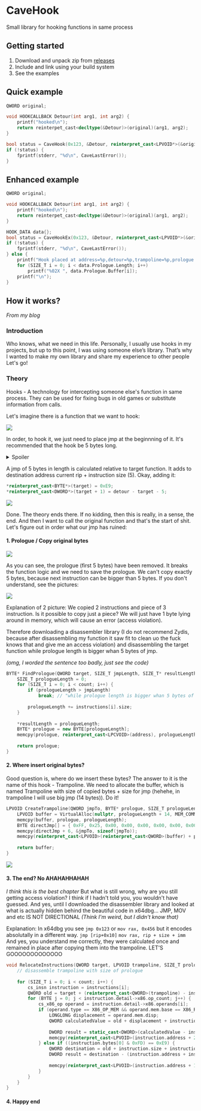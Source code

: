 # CaveHook
Small library for hooking functions in same process

## Getting started
1. Download and unpack zip from [releases](https://github.com/Umbre11as/CaveHook/releases)
2. Include and link using your build system
3. See the examples

## Quick example
```c++
QWORD original;

void HOOKCALLBACK Detour(int arg1, int arg2) {
    printf("hooked\n");
    return reinterpet_cast<decltype(&Detour)>(original)(arg1, arg2);
}

bool status = CaveHook(0x123, &Detour, reinterpret_cast<LPVOID*>(&original));
if (!status) {
    fprintf(stderr, "%d\n", CaveLastError());
}
```

## Enhanced example
```c++
QWORD original;

void HOOKCALLBACK Detour(int arg1, int arg2) {
    printf("hooked\n");
    return reinterpet_cast<decltype(&Detour)>(original)(arg1, arg2);
}

HOOK_DATA data{};
bool status = CaveHookEx(0x123, &Detour, reinterpret_cast<LPVOID*>(&original), &data);
if (!status) {
    fprintf(stderr, "%d\n", CaveLastError());
} else {
    printf("Hook placed at address=%p,detour=%p,trampoline=%p,prologue:", data.Target, data.Detour, data.Trampoline);
    for (SIZE_T i = 0; i < data.Prologue.Length; i++)
        printf("%02X ", data.Prologue.Buffer[i]);
    printf("\n");
}
```

## How it works?
*From my blog*
### Introduction
Who knows, what we need in this life.
Personally, I usually use hooks in my projects, but up to this point, I was using someone else’s library. That’s why I wanted to make my own library and share my experience to other people
Let's go!

### Theory
Hooks - A technology for intercepting someone else's function in same process. They can be used for fixing bugs in old games or substitute information from calls.

Let's imagine there is a function that we want to hook:

![](https://i.ibb.co/r4qzSN5/Target1.png)

In order, to hook it, we just need to place jmp at the beginnning of it. It's recommended that the hook be 5 bytes long.
<details>
  <summary>Spoiler</summary>
  But why? Based on my experience, after hooking the DX11 Present, Discord overlay calls from Present+5, which is brokes my old hook with 14 bytes long.
</details>

A jmp of 5 bytes in length is calculated relative to target function. It adds to destination address current rip + instruction size (5). Okay, adding it:
```c++
*reinterpret_cast<BYTE*>(target) = 0xE9;
*reinterpret_cast<DWORD*>(target + 1) = detour - target - 5;
```

![](https://i.ibb.co/HDspb1D/Target4-1.png)

Done. The theory ends there. If no kidding, then this is really, in a sense, the end. And then I want to call the original function and that's the start of shit.
Let's figure out in order what our jmp has ruined:

#### 1. Prologue / Copy original bytes

![](https://i.ibb.co/s1Mgv3Y/Frame-3-1.png)

As you can see, the prologue (first 5 bytes) have been removed. It breaks the function logic and we need to save the prologue. We can't copy exactly 5 bytes, because next instruction can be bigger than 5 bytes.
If you don't understand, see the pictures:

![](https://i.ibb.co/jWfXZqg/Frame-3-3.png)

Explanation of 2 picture: We copied 2 instructions and piece of 3 instruction. Is it possible to copy just a piece? We will just have 1 byte lying around in memory, which will cause an error (access violation).

Therefore downloading a disassembler library (I do not recommend Zydis, because after disassembling my function it saw fit to clean uo the fuck knows that and give me an access violation) and disassembling the target function while prologue length is bigger whan 5 bytes of jmp.

*(omg, I worded the sentence too badly, just see the code)*
```c++
BYTE* FindPrologue(QWORD target, SIZE_T jmpLength, SIZE_T* resultLength) {
	SIZE_T prologueLength = 0;
	for (SIZE_T i = 0; i < count; i++) {
		if (prologueLength > jmpLength)
			break; // "while prologue length is bigger whan 5 bytes of jmp"
		
		prologueLength += instructions[i].size;
	}
	
	*resultLength = prologueLength;
	BYTE* prologue = new BYTE[prologueLength];
	memcpy(prologue, reinterpret_cast<LPCVOID>(address), prologueLength);
	
	return prologue;
}
```

#### 2. Where insert original bytes?
Good question is, where do we insert these bytes? The answer to it is the name of this hook - Trampoline. We need to allocate the buffer, which is named Trampoline with size of copied bytes + size for jmp (hehehe, in trampoline I will use big jmp (14 bytes)). Do it!
```c++
LPVOID CreateTrampoline(QWORD jmpTo, BYTE* prologue, SIZE_T prologueLength) {
	LPVOID buffer = VirtualAlloc(nullptr, prologueLength + 14, MEM_COMMIT | MEM_RESERVE, PAGE_EXECUTE_READWRITE);
	memcpy(buffer, prologue, prologueLength);
	BYTE directJmp[] = { 0xFF, 0x25, 0x00, 0x00, 0x00, 0x00, 0x00, 0x00, 0x00, 0x00, 0x00, 0x00, 0x00, 0x00 };
	memcpy(directJmp + 6, &jmpTo, sizeof(jmpTo));
	memcpy(reinterpret_cast<LPVOID>(reinterpret_cast<QWORD>(buffer) + prologueLength), directJmp, 14);
	
	return buffer;
}
```

![](https://i.ibb.co/34srfHb/Trampoline.png)

#### 3. The end? No AHAHAHHAHAH
*I think this is the best chapter*
But what is still wrong, why are you still getting access violation? I think if I hadn't told you, you wouldn't have guessed. And yes, until I downloaded the disassembler library and looked at what is actually hidden behind the beautiful code in x64dbg... JMP, MOV and etc IS NOT DIRECTIONAL
*(Think I'm weird, but I didn't know that)*

Explanation: In x64dbg you see `jmp 0x123` or `mov rax, 0x456` but it encodes absolutally in a different way. `jmp [rip+0x10]` `mov rax, rip + size + imm`
And yes, you understand me correctly, they were calculated once and remained in place after copying them into the trampoline.
LET'S GOOOOOOOOOOOOO

```c++
void RelocateInstructions(QWORD target, LPVOID trampoline, SIZE_T prologueLength) {
	// disassemble trampoline with size of prologue
	
	for (SIZE_T i = 0; i < count; i++) {
		cs_insn instruction = instructions[i];
		QWORD old = target + (reinterpret_cast<QWORD>(trampoline) - instruction.address);
		for (BYTE j = 0; j < instruction.detail->x86.op_count; j++) {
			cs_x86_op operand = instruction.detail->x86.operands[i];
			if (operand.type == X86_OP_MEM && operand.mem.base == X86_REG_RIP) { // Rip relative addressing
				LONGLONG displacement = operand.mem.disp;
				QWORD calculatedValue = old + displacement + instruction.size;
				
				DWORD result = static_cast<DWORD>(calculatedValue - instruction.address - instruction.size);
				memcpy(reinterpret_cast<LPVOID>(instruction.address + 2), &result, sizeof(result));
			} else if ((instruction.bytes[0] & 0xFD) == 0xE9) {
				QWORD destination = old + instruction.size + instruction.detail->x86.operands[0].imm; // destination stoles in operand with index 0
				DWORD result = destination - (instruction.address + instruction.size * 2);
				
				memcpy(reinterpret_cast<LPVOID>(instruction.address + 1), &result, sizeof(result));
			}
		}
	}
}
```

#### 4. Happy end
